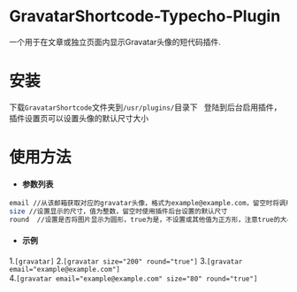 # GravatarShortcode-Typecho-Plugin  
一个用于在文章或独立页面内显示Gravatar头像的短代码插件. 
# 安装   
下载`GravatarShortcode`文件夹到`/usr/plugins/`目录下  
登陆到后台启用插件，插件设置页可以设置头像的默认尺寸大小  
# 使用方法  
* #### 参数列表
```sh
email //从该邮箱获取对应的gravatar头像，格式为example@example.com，留空时将调用插件目录下的默认头像
size //设置显示的尺寸，值为整数，留空时使用插件后台设置的默认尺寸
round  //设置是否将图片显示为圆形，true为是，不设置或其他值为正方形，注意true的大小写
```  
* #### 示例  
1.`[gravatar]` 
2.`[gravatar size="200" round="true"]`
3.`[gravatar email="example@example.com"]`  
4.`[gravatar email="example@example.com" size="80" round="true"]`  
